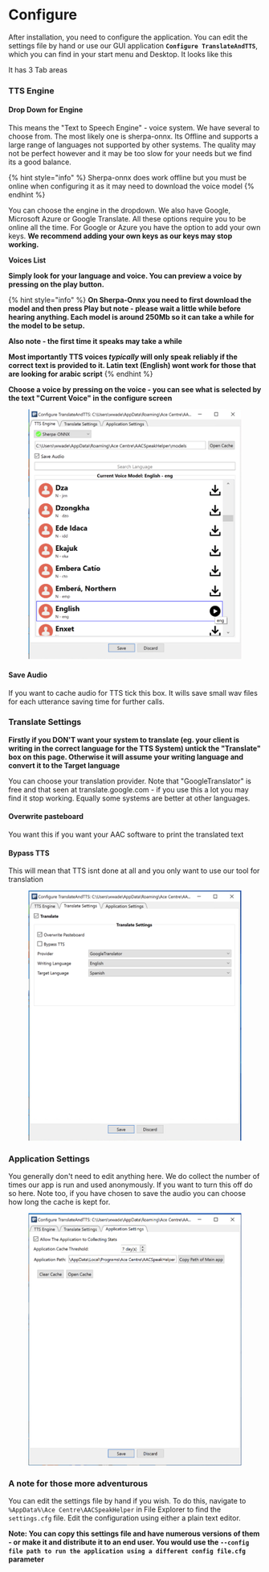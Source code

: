 # Configure

After installation, you need to configure the application. You can edit the settings file by hand or use our GUI application **`Configure TranslateAndTTS`**, which you can find in your start menu and Desktop. It looks like this

It has 3 Tab areas

### TTS Engine

#### Drop Down for Engine

This means the "Text to Speech Engine" - voice system. We have several to choose from. The most likely one is sherpa-onnx. Its Offline and supports a large range of languages not supported by other systems. The quality may not be perfect however and it may be too slow for your needs but we find its a good balance.&#x20;

{% hint style="info" %}
Sherpa-onnx does work offline but you must be online when configuring it as it may need to download the voice model
{% endhint %}

You can choose the engine in the dropdown. We also have Google, Microsoft Azure or Google Translate. All these options require you to be online all the time.  For Google or Azure you have the option to add your own keys. **We recommend adding your own keys as our keys may stop working.**&#x20;

**Voices List**

**Simply look for your language and voice. You can preview a voice by pressing on the play button.**&#x20;

{% hint style="info" %}
**On Sherpa-Onnx you need to first download the model and then press Play but note - please wait a little while before hearing anything. Each model is around 250Mb so it can take a while for the model to be setup.**&#x20;

**Also note - the first time it speaks may take a while**

**Most importantly TTS voices **_**typically**_**  will only speak reliably if the correct text is provided to it. Latin text (English) wont work for those that are looking for arabic script**
{% endhint %}

**Choose a voice by pressing on the voice - you can see what is selected by the text "Current Voice" in the configure screen**

<figure><img src=".gitbook/assets/Configure1.png" alt=""><figcaption></figcaption></figure>

#### **Save Audio**

If you want to cache audio for TTS tick this box. It wills save small wav files for each utterance saving time for further calls.&#x20;

### **Translate Settings**

**Firstly if you DON'T want your system to translate (eg. your client is writing in the correct language for the TTS System) untick the "Translate" box on this page. Otherwise it will assume your writing language and convert it to the Target language**

You can choose your translation provider. Note that "GoogleTranslator" is free and that seen at translate.google.com - if you use this a lot you may find it stop working. Equally some systems are better at other languages.&#x20;

#### **Overwrite pasteboard**

You want this if you want your AAC software to print the translated text

#### **Bypass TTS**

This will mean that TTS isnt done at all and you only want to use our tool for translation

<figure><img src=".gitbook/assets/Configure2 (1).png" alt=""><figcaption></figcaption></figure>

### Application Settings

You generally don't need to edit anything here. We do collect the number of times our app is run and used anonymously. If you want to turn this off do so here. Note too, if you have chosen to save the audio you can choose how long the cache is kept for.&#x20;

<figure><img src=".gitbook/assets/Configure3.png" alt=""><figcaption></figcaption></figure>

### **A note for those more adventurous**&#x20;

You can edit the settings file by hand if you wish. To do this, navigate to `%AppData%\Ace Centre\AACSpeakHelper` in File Explorer to find the `settings.cfg` file. Edit the configuration using either a plain text editor.

**Note: You can copy this settings file and have numerous versions of them - or make it and distribute it to an end user. You would use the `--config file path to run the application using a different config file.cfg` parameter**
